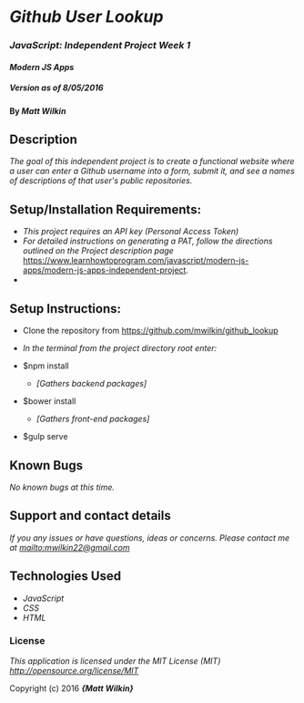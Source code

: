 # _Github User Lookup_

### _JavaScript: Independent Project Week 1_

#### _Modern JS Apps_


##### _Version as of 8/05/2016_

#### By _**Matt Wilkin**_

## Description

_The goal of this independent project is to create a functional website where a user can enter a Github username into a form, submit it, and see a names of descriptions of that user's public repositories._

## Setup/Installation Requirements:

* _This project requires an API key (Personal Access Token)_
* _For detailed instructions on generating a PAT, follow the directions outlined on the Project description page_ https://www.learnhowtoprogram.com/javascript/modern-js-apps/modern-js-apps-independent-project.
*


## Setup Instructions:

* Clone the repository from https://github.com/mwilkin/github_lookup

* _In the terminal from the project directory root enter:_
* $npm install
  * _[Gathers backend packages]_
* $bower install
  * _[Gathers front-end packages]_
* $gulp serve

## Known Bugs

_No known bugs at this time._

## Support and contact details

_If you any issues or have questions, ideas or concerns.  Please contact me at <mailto:mwilkin22@gmail.com>_

## Technologies Used

* _JavaScript_
* _CSS_
* _HTML_




### License

*This application is licensed under the MIT License (MIT) <http://opensource.org/license/MIT>*

Copyright (c) 2016 **_{Matt Wilkin}_**
